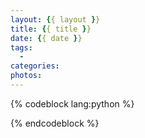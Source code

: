 ```yaml
---
layout: {{ layout }}
title: {{ title }}
date: {{ date }}
tags:
  - 
categories: 
photos: 
---
```


<!--more-->
{% codeblock lang:python %}

{% endcodeblock %}